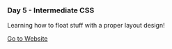 ### Day 5 - Intermediate CSS

Learning how to float stuff with a proper layout design!

<a href="http://yeramirez.github.io/dws1/Day-5/layout.html" target="_blank">Go to Website</a>
